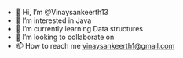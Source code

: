 - 👋 Hi, I’m @Vinaysankeerth13
- 👀 I’m interested in Java 
- 🌱 I’m currently learning Data structures
- 💞️ I’m looking to collaborate on 
- 📫 How to reach me vinaysankeerth1@gmail.com

<!---
Vinaysankeerth13/Vinaysankeerth13 is a ✨ special ✨ repository because its `README.md` (this file) appears on your GitHub profile.
You can click the Preview link to take a look at your changes.
--->

